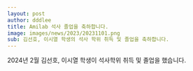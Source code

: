 ```yaml
---
layout: post
author: dddlee
title: Amilab 석사 졸업을 축하합니다.
image: images/news/2023/20231101.png
sub: 김선호, 이시열 학생의 석사 학위 취득 및 졸업을 축하합니다.
---
```

2024년 2월 김선호, 이시열 학생이 석사학위 취득 및 졸업을 했습니다.
